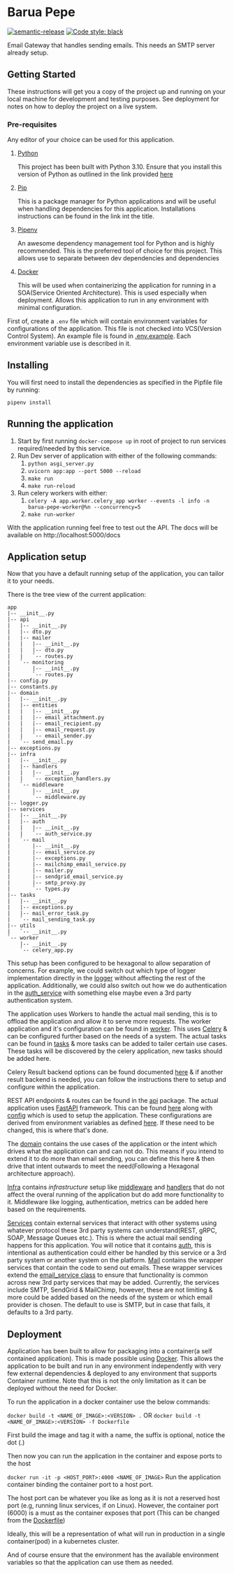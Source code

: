 # Barua Pepe

[![semantic-release](https://img.shields.io/badge/%20%20%F0%9F%93%A6%F0%9F%9A%80-semantic--release-e10079.svg)](https://github.com/semantic-release/semantic-release)
[![Code style: black](https://img.shields.io/badge/code%20style-black-000000.svg)](https://github.com/psf/black)

Email Gateway that handles sending emails. This needs an SMTP server already setup.

## Getting Started

These instructions will get you a copy of the project up and running on your local machine for development and testing
purposes. See deployment for notes on how to deploy the project on a live system.

### Pre-requisites

Any editor of your choice can be used for this application.

1. [Python](https://www.python.org)

   This project has been built with Python 3.10. Ensure that you install this version of Python as outlined in the
   link provided [here](https://www.python.org/downloads/)

2. [Pip](https://pip.pypa.io/en/stable/)

   This is a package manager for Python applications and will be useful when handling dependencies
   for this application. Installations instructions can be found in the link int the title.

3. [Pipenv](https://pipenv.readthedocs.io/en/latest/)

   An awesome dependency management tool for Python and is highly recommended. This is the preferred
   tool of choice for this project. This allows use to separate between dev dependencies and dependencies

4. [Docker](https://www.docker.com/)

   This will be used when containerizing the application for running in a SOA(Service Oriented Architecture). This is
   used especially when deployment. Allows this application to run in any environment with minimal configuration.

First of, create a `.env` file which will contain environment variables for configurations of the application. This file
is not checked into VCS(Version Control System). An example file is found in [.env.example](./.env.example). Each
environment
variable use is described in it.

## Installing

You will first need to install the dependencies as specified in the Pipfile file by running:

` pipenv install `

## Running the application

1. Start by first running `docker-compose up` in root of project to run services required/needed by this service.
2. Run Dev server of application with either of the following commands:
    1. `python asgi_server.py`
    2. `uvicorn app:app --port 5000 --reload`
    3. `make run`
    4. `make run-reload`
3. Run celery workers with either:
    1. `celery -A app.worker.celery_app worker --events -l info -n barua-pepe-worker@%n --concurrency=5`
    2. `make run-worker`

With the application running feel free to test out the API. The docs will be available on http://localhost:5000/docs

## Application setup

Now that you have a default running setup of the application, you can tailor it to your needs.

There is the tree view of the current application:

```plain
app
|-- __init__.py
|-- api
|   |-- __init__.py
|   |-- dto.py
|   |-- mailer
|   |   |-- __init__.py
|   |   |-- dto.py
|   |   `-- routes.py
|   `-- monitoring
|       |-- __init__.py
|       `-- routes.py
|-- config.py
|-- constants.py
|-- domain
|   |-- __init__.py
|   |-- entities
|   |   |-- __init__.py
|   |   |-- email_attachment.py
|   |   |-- email_recipient.py
|   |   |-- email_request.py
|   |   `-- email_sender.py
|   `-- send_email.py
|-- exceptions.py
|-- infra
|   |-- __init__.py
|   |-- handlers
|   |   |-- __init__.py
|   |   `-- exception_handlers.py
|   `-- middleware
|       |-- __init__.py
|       `-- middleware.py
|-- logger.py
|-- services
|   |-- __init__.py
|   |-- auth
|   |   |-- __init__.py
|   |   `-- auth_service.py
|   `-- mail
|       |-- __init__.py
|       |-- email_service.py
|       |-- exceptions.py
|       |-- mailchimp_email_service.py
|       |-- mailer.py
|       |-- sendgrid_email_service.py
|       |-- smtp_proxy.py
|       `-- types.py
|-- tasks
|   |-- __init__.py
|   |-- exceptions.py
|   |-- mail_error_task.py
|   `-- mail_sending_task.py
|-- utils
|   `-- __init__.py
`-- worker
    |-- __init__.py
    `-- celery_app.py
```

This setup has been configured to be hexagonal to allow separation of concerns. For example, we could switch out which
type
of logger implementation directly in the [logger](./app/logger.py) without affecting the rest of the application.
Additionally,
we could also switch out how we do authentication in the [auth_service](./app/services/auth/auth_service.py) with
something else
maybe even a 3rd party authentication system.

The application uses Workers to handle the actual mail sending, this is to offload the application and allow it to serve
more requests.
The worker application and it's configuration can be found in [worker](./app/worker). This
uses [Celery](https://docs.celeryq.dev/en/stable/) & can be configured further based on the needs of a system. The
actual tasks
can be found in [tasks](./app/tasks) & more tasks can be added to tailer certain use cases. These tasks will be
discovered by the celery application, new tasks should be added here.

Celery Result backend options can be found
documented [here](https://docs.celeryq.dev/en/stable/userguide/configuration.html#conf-redis-result-backend) & if
another result backend is needed, you can follow the instructions there to setup and configure within the application.

REST API endpoints & routes can be found in the [api](./app/api) package. The actual application
uses [FastAPI](https://fastapi.tiangolo.com/) framework. This can be found [here](./app/__init__.py) along
with [config](./app/config.py) which is used to setup the application. These configurations are derived from environment
variables as defined [here](./.env.example). If these need to be changed, this is where that's done.

The [domain](./app/domain) contains the use cases of the application or the intent which drives what the application can
and can not do. This means if you intend to extend it to do more than email sending, you can define this here & then
drive that intent outwards to meet the need(Following a Hexagonal architecture approach).

[Infra](./app/infra) contains _infrastructure_ setup like [middleware](./app/infra/middleware)
and [handlers](./app/infra/handlers) that do not affect the overal running of the application but do add more
functionality to it. Middleware like logging, authentication, metrics can be added here based on the requirements.

[Services](./app/services) contain external services that interact with other systems using whatever protocol these 3rd
party systems can understand(REST, gRPC, SOAP, Message Queues etc.). This is where the actual mail sending happens for
this application.
You will notice that it contains [auth](./app/services/auth), this is intentional as authentication could either be
handled by this service or a 3rd party system or another system on the platform. [Mail](./app/services/mail) contains
the wrapper services that contain the code to send out emails. These wrapper services extend
the [email_service class](./app/services/mail/email_service.py) to ensure that functionality is common across new 3rd
party services that may be added. Currently, the services include SMTP, SendGrid & MailChimp, however, these are not
limiting & more could be added based on the needs of the system or which email provider is chosen. The default to use is
SMTP, but in case that fails, it defaults to a 3rd party.

## Deployment

Application has been built to allow for packaging into a container(a self contained application). This is made possible
using [Docker](https://www.docker.com/). This allows the application to be built and run in any environment
independently with very few external dependencies & deployed to any environment that supports Container runtime. Note
that this is not the only limitation as it can be deployed without the need for Docker.

To run the application in a docker container use the below commands:

`docker build -t <NAME_OF_IMAGE>:<VERSION> .`
OR
`docker build -t <NAME_OF_IMAGE>:<VERSION> -f Dockerfile`

First build the image and tag it with a name, the suffix is optional, notice the dot (.)

Then now you can run the application in the container and expose ports to the host

`docker run -it -p <HOST_PORT>:4000 <NAME_OF_IMAGE>`
Run the application container binding the container port to a host port.

The host port can be whatever you like as long as it is not a reserved host port (e.g, running linux services, if on
Linux). However, the container port (6000) is a must as the container exposes that port (This can be changed from
the [Dockerfile](./Dockerfile))

Ideally, this will be a representation of what will run in production in a single container(pod) in a kubernetes
cluster.

And of course ensure that the environment has the available environment variables so that the application can use them
as needed.
